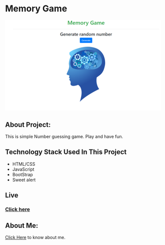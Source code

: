# Memory Game

![Home page](./assets/images/home_page.png)


## About Project:
This is simple Number guessing game. Play and have fun.
## Technology Stack Used In This Project
* HTML/CSS
* JavaScript
* BootStrap
* Sweet alert

## Live
### [Click here]( https://hemendrakhatik.github.io/Memory-Game/) 

## About Me:

[Click Here](https://hemendrakhatik.github.io/Portfolio/) to know about me.
